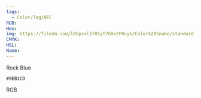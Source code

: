```yaml
---
tags:
  - Color/Tag/NTC
RGB:
Hex:
img: https://filedn.com/l0hpzxl1f01yT7GHxtF8cyk/Color%20Snake/standard_csv_to_svg/9EB1CD.svg
CMYK:
HSL:
Name:
---
```

Rock Blue
```palette
#9EB1CD
```
RGB
